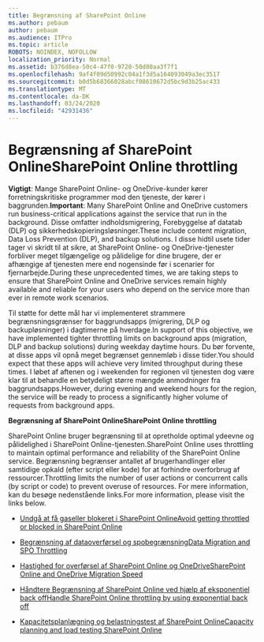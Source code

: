 ```yaml
---
title: Begrænsning af SharePoint Online
ms.author: pebaum
author: pebaum
ms.audience: ITPro
ms.topic: article
ROBOTS: NOINDEX, NOFOLLOW
localization_priority: Normal
ms.assetid: b376d8ea-50c4-47f0-9720-50d80aa3f7f1
ms.openlocfilehash: 9af4f09d50992c04a1f3d5a164093049a3ec3517
ms.sourcegitcommit: b0d5b68366028abcf08610672d5bc9d3b25ac433
ms.translationtype: MT
ms.contentlocale: da-DK
ms.lasthandoff: 03/24/2020
ms.locfileid: "42931436"
---
```

# <a name="sharepoint-online-throttling"></a><span data-ttu-id="c4a75-102">Begrænsning af SharePoint Online</span><span class="sxs-lookup"><span data-stu-id="c4a75-102">SharePoint Online throttling</span></span>

<span data-ttu-id="c4a75-103">**Vigtigt**: Mange SharePoint Online- og OneDrive-kunder kører forretningskritiske programmer mod den tjeneste, der kører i baggrunden.</span><span class="sxs-lookup"><span data-stu-id="c4a75-103">**Important**: Many SharePoint Online and OneDrive customers run business-critical applications against the service that run in the background.</span></span> <span data-ttu-id="c4a75-104">Disse omfatter indholdsmigrering, Forebyggelse af datatab (DLP) og sikkerhedskopieringsløsninger.</span><span class="sxs-lookup"><span data-stu-id="c4a75-104">These include content migration, Data Loss Prevention (DLP), and backup solutions.</span></span> <span data-ttu-id="c4a75-105">I disse hidtil usete tider tager vi skridt til at sikre, at SharePoint Online- og OneDrive-tjenester forbliver meget tilgængelige og pålidelige for dine brugere, der er afhængige af tjenesten mere end nogensinde før i scenarier for fjernarbejde.</span><span class="sxs-lookup"><span data-stu-id="c4a75-105">During these unprecedented times, we are taking steps to ensure that SharePoint Online and OneDrive services remain highly available and reliable for your users who depend on the service more than ever in remote work scenarios.</span></span>

<span data-ttu-id="c4a75-106">Til støtte for dette mål har vi implementeret strammere begrænsningsgrænser for baggrundsapps (migrering, DLP og backupløsninger) i dagtimerne på hverdage.</span><span class="sxs-lookup"><span data-stu-id="c4a75-106">In support of this objective, we have implemented tighter throttling limits on background apps (migration, DLP and backup solutions) during weekday daytime hours.</span></span> <span data-ttu-id="c4a75-107">Du bør forvente, at disse apps vil opnå meget begrænset gennemløb i disse tider.</span><span class="sxs-lookup"><span data-stu-id="c4a75-107">You should expect that these apps will achieve very limited throughput during these times.</span></span> <span data-ttu-id="c4a75-108">I løbet af aftenen og i weekenden for regionen vil tjenesten dog være klar til at behandle en betydeligt større mængde anmodninger fra baggrundsapps.</span><span class="sxs-lookup"><span data-stu-id="c4a75-108">However, during evening and weekend hours for the region, the service will be ready to process a significantly higher volume of requests from background apps.</span></span>

<span data-ttu-id="c4a75-109">**Begrænsning af SharePoint Online**</span><span class="sxs-lookup"><span data-stu-id="c4a75-109">**SharePoint Online throttling**</span></span>

<span data-ttu-id="c4a75-110">SharePoint Online bruger begrænsning til at opretholde optimal ydeevne og pålidelighed i SharePoint Online-tjenesten.</span><span class="sxs-lookup"><span data-stu-id="c4a75-110">SharePoint Online uses throttling to maintain optimal performance and reliability of the SharePoint Online service.</span></span> <span data-ttu-id="c4a75-111">Begrænsning begrænser antallet af brugerhandlinger eller samtidige opkald (efter script eller kode) for at forhindre overforbrug af ressourcer.</span><span class="sxs-lookup"><span data-stu-id="c4a75-111">Throttling limits the number of user actions or concurrent calls (by script or code) to prevent overuse of resources.</span></span> <span data-ttu-id="c4a75-112">For mere information, kan du besøge nedenstående links.</span><span class="sxs-lookup"><span data-stu-id="c4a75-112">For more information, please visit the links below.</span></span>

- [<span data-ttu-id="c4a75-113">Undgå at få gaseller blokeret i SharePoint Online</span><span class="sxs-lookup"><span data-stu-id="c4a75-113">Avoid getting throttled or blocked in SharePoint Online</span></span>](https://docs.microsoft.com/sharepoint/dev/general-development/how-to-avoid-getting-throttled-or-blocked-in-sharepoint-online)

- [<span data-ttu-id="c4a75-114">Begrænsning af dataoverførsel og spobegrænsning</span><span class="sxs-lookup"><span data-stu-id="c4a75-114">Data Migration and SPO Throttling </span></span>](https://blogs.technet.microsoft.com/sposupport/2017/08/12/data-migration-and-spo-service-throttling/)

- [<span data-ttu-id="c4a75-115">Hastighed for overførsel af SharePoint Online og OneDrive</span><span class="sxs-lookup"><span data-stu-id="c4a75-115">SharePoint Online and OneDrive Migration Speed</span></span>](https://docs.microsoft.com/sharepointmigration/sharepoint-online-and-onedrive-migration-speed)

 - [<span data-ttu-id="c4a75-116">Håndtere Begrænsning af SharePoint Online ved hjælp af eksponentiel back off</span><span class="sxs-lookup"><span data-stu-id="c4a75-116">Handle SharePoint Online throttling by using exponential back off</span></span>](https://docs.microsoft.com/sharepoint/dev/solution-guidance/handle-sharepoint-online-throttling-by-using-exponential-back-off)

- [<span data-ttu-id="c4a75-117">Kapacitetsplanlægning og belastningstest af SharePoint Online</span><span class="sxs-lookup"><span data-stu-id="c4a75-117">Capacity planning and load testing SharePoint Online</span></span>](https://docs.microsoft.com/office365/enterprise/capacity-planning-and-load-testing-sharepoint-online)

